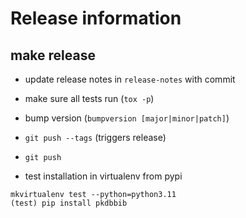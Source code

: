 # Release information

## make release
* update release notes in `release-notes` with commit
* make sure all tests run (`tox -p`)
* bump version (`bumpversion [major|minor|patch]`)
* `git push --tags` (triggers release)
* `git push`

* test installation in virtualenv from pypi
```
mkvirtualenv test --python=python3.11
(test) pip install pkdbbib
```


